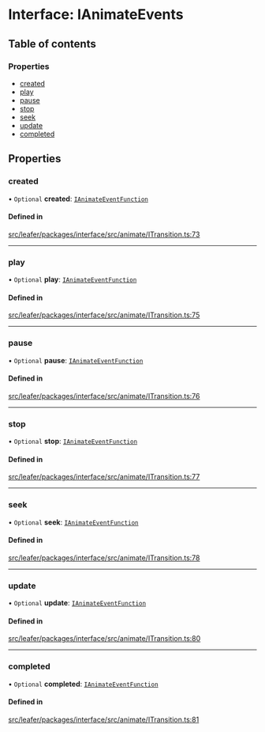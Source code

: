 # Interface: IAnimateEvents

## Table of contents

### Properties

- [created](IAnimateEvents.md#created)
- [play](IAnimateEvents.md#play)
- [pause](IAnimateEvents.md#pause)
- [stop](IAnimateEvents.md#stop)
- [seek](IAnimateEvents.md#seek)
- [update](IAnimateEvents.md#update)
- [completed](IAnimateEvents.md#completed)

## Properties

### created

• `Optional` **created**: [`IAnimateEventFunction`](IAnimateEventFunction.md)

#### Defined in

[src/leafer/packages/interface/src/animate/ITransition.ts:73](https://github.com/leaferjs/leafer/blob/56c6de6d1ac5072088c765b725fa724d56b9e5ef/packages/interface/src/animate/ITransition.ts#L73)

___

### play

• `Optional` **play**: [`IAnimateEventFunction`](IAnimateEventFunction.md)

#### Defined in

[src/leafer/packages/interface/src/animate/ITransition.ts:75](https://github.com/leaferjs/leafer/blob/56c6de6d1ac5072088c765b725fa724d56b9e5ef/packages/interface/src/animate/ITransition.ts#L75)

___

### pause

• `Optional` **pause**: [`IAnimateEventFunction`](IAnimateEventFunction.md)

#### Defined in

[src/leafer/packages/interface/src/animate/ITransition.ts:76](https://github.com/leaferjs/leafer/blob/56c6de6d1ac5072088c765b725fa724d56b9e5ef/packages/interface/src/animate/ITransition.ts#L76)

___

### stop

• `Optional` **stop**: [`IAnimateEventFunction`](IAnimateEventFunction.md)

#### Defined in

[src/leafer/packages/interface/src/animate/ITransition.ts:77](https://github.com/leaferjs/leafer/blob/56c6de6d1ac5072088c765b725fa724d56b9e5ef/packages/interface/src/animate/ITransition.ts#L77)

___

### seek

• `Optional` **seek**: [`IAnimateEventFunction`](IAnimateEventFunction.md)

#### Defined in

[src/leafer/packages/interface/src/animate/ITransition.ts:78](https://github.com/leaferjs/leafer/blob/56c6de6d1ac5072088c765b725fa724d56b9e5ef/packages/interface/src/animate/ITransition.ts#L78)

___

### update

• `Optional` **update**: [`IAnimateEventFunction`](IAnimateEventFunction.md)

#### Defined in

[src/leafer/packages/interface/src/animate/ITransition.ts:80](https://github.com/leaferjs/leafer/blob/56c6de6d1ac5072088c765b725fa724d56b9e5ef/packages/interface/src/animate/ITransition.ts#L80)

___

### completed

• `Optional` **completed**: [`IAnimateEventFunction`](IAnimateEventFunction.md)

#### Defined in

[src/leafer/packages/interface/src/animate/ITransition.ts:81](https://github.com/leaferjs/leafer/blob/56c6de6d1ac5072088c765b725fa724d56b9e5ef/packages/interface/src/animate/ITransition.ts#L81)
